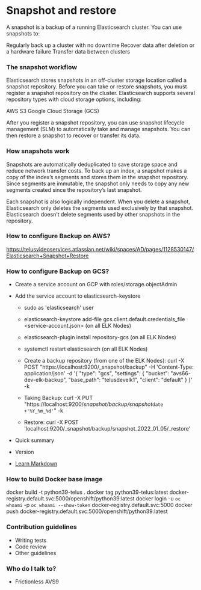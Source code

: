 # Snapshot and restore

A snapshot is a backup of a running Elasticsearch cluster. You can use snapshots to:

Regularly back up a cluster with no downtime
Recover data after deletion or a hardware failure
Transfer data between clusters

### The snapshot workflow
Elasticsearch stores snapshots in an off-cluster storage location called a snapshot repository. Before you can take or restore snapshots, you must register a snapshot repository on the cluster. 
Elasticsearch supports several repository types with cloud storage options, including:

AWS S3
Google Cloud Storage (GCS)

After you register a snapshot repository, you can use snapshot lifecycle management (SLM) to automatically take and manage snapshots. You can then restore a snapshot to recover or transfer its data.

### How snapshots work
Snapshots are automatically deduplicated to save storage space and reduce network transfer costs. To back up an index, a snapshot makes a copy of the index’s segments and stores them in the snapshot repository. Since segments are immutable, the snapshot only needs to copy any new segments created since the repository’s last snapshot.

Each snapshot is also logically independent. When you delete a snapshot, Elasticsearch only deletes the segments used exclusively by that snapshot. Elasticsearch doesn’t delete segments used by other snapshots in the repository.

### How to configure Backup on AWS?

https://telusvideoservices.atlassian.net/wiki/spaces/AD/pages/1128530147/Elasticsearch+Snapshot+Restore

### How to configure Backup on GCS?
- Create a service account on GCP with roles/storage.objectAdmin
- Add the service account to elasticsearch-keystore
	* sudo as 'elasticsearch' user
    * elasticsearch-keystore add-file gcs.client.default.credentials_file <service-account.json> (on all ELK Nodes)
	* elasticsearch-plugin install repository-gcs (on all ELK Nodes)
	* systemctl restart elasticsearch (on all ELK Nodes)
	* Create a backup repository (from one of the ELK Nodes): 
		curl -X POST "https://localhost:9200/_snapshot/backup" -H 'Content-Type: application/json' -d '{ "type": "gcs", "settings": { "bucket": "avs66-dev-elk-backup", "base_path": "telusdevelk1", "client": "default" } }' -k

	* Taking Backup: 
		curl -X PUT "https://localhost:9200/_snapshot/backup/snapshot_`date +'%Y_%m_%d'`" -k
		
	* Restore:
		curl -X POST 'localhost:9200/_snapshot/backup/snapshot_2022_01_05/_restore'


- Quick summary
- Version
- [Learn Markdown](https://bitbucket.org/tutorials/markdowndemo)


### How to build Docker base image
docker build -t python39-telus .
docker tag python39-telus:latest docker-registry.default.svc:5000/openshift/python39:latest
docker login -u `oc whoami` -p `oc whoami --show-token` docker-registry.default.svc:5000
docker push docker-registry.default.svc:5000/openshift/python39:latest

### Contribution guidelines

- Writing tests
- Code review
- Other guidelines

### Who do I talk to?

- Frictionless AVS9
